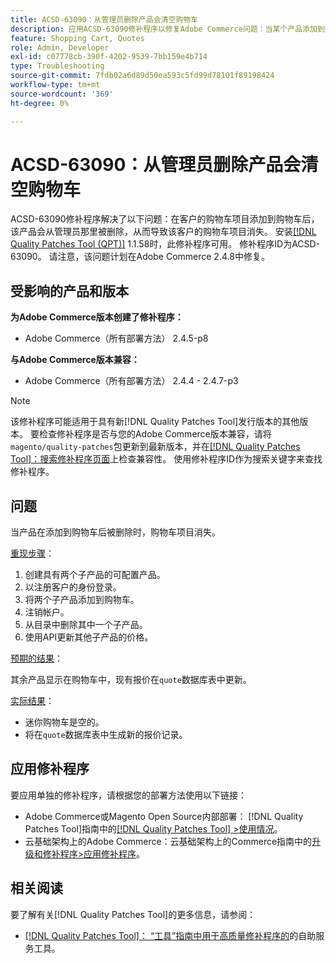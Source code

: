 ```yaml
---
title: ACSD-63090：从管理员删除产品会清空购物车
description: 应用ACSD-63090修补程序以修复Adobe Commerce问题：当某个产品添加到购物车后，该产品的删除导致客户的购物车项目消失。
feature: Shopping Cart, Quotes
role: Admin, Developer
exl-id: c07778cb-390f-4202-9539-7bb159e4b714
type: Troubleshooting
source-git-commit: 7fdb02a6d89d50ea593c5fd99d78101f89198424
workflow-type: tm+mt
source-wordcount: '369'
ht-degree: 0%

---
```


# ACSD-63090：从管理员删除产品会清空购物车

ACSD-63090修补程序解决了以下问题：在客户的购物车项目添加到购物车后，该产品会从管理员那里被删除，从而导致该客户的购物车项目消失。 安装[[!DNL Quality Patches Tool (QPT)]](/help/tools/quality-patches-tool/quality-patches-tool-to-self-serve-quality-patches.md) 1.1.58时，此修补程序可用。 修补程序ID为ACSD-63090。 请注意，该问题计划在Adobe Commerce 2.4.8中修复。

## 受影响的产品和版本

**为Adobe Commerce版本创建了修补程序：**

* Adobe Commerce（所有部署方法） 2.4.5-p8

**与Adobe Commerce版本兼容：**

* Adobe Commerce（所有部署方法） 2.4.4 - 2.4.7-p3

>[!NOTE]
>
>该修补程序可能适用于具有新[!DNL Quality Patches Tool]发行版本的其他版本。 要检查修补程序是否与您的Adobe Commerce版本兼容，请将`magento/quality-patches`包更新到最新版本，并在[[!DNL Quality Patches Tool]：搜索修补程序页面](https://experienceleague.adobe.com/tools/commerce-quality-patches/index.html?lang=zh-Hans)上检查兼容性。 使用修补程序ID作为搜索关键字来查找修补程序。

## 问题

当产品在添加到购物车后被删除时，购物车项目消失。

<u>重现步骤</u>：

1. 创建具有两个子产品的可配置产品。
1. 以注册客户的身份登录。
1. 将两个子产品添加到购物车。
1. 注销帐户。
1. 从目录中删除其中一个子产品。
1. 使用API更新其他子产品的价格。

<u>预期的结果</u>：

其余产品显示在购物车中，现有报价在`quote`数据库表中更新。

<u>实际结果</u>：

* 迷你购物车是空的。
* 将在`quote`数据库表中生成新的报价记录。

## 应用修补程序

要应用单独的修补程序，请根据您的部署方法使用以下链接：

* Adobe Commerce或Magento Open Source内部部署： [!DNL Quality Patches Tool]指南中的[[!DNL Quality Patches Tool] >使用情况](/help/tools/quality-patches-tool/usage.md)。
* 云基础架构上的Adobe Commerce：云基础架构上的Commerce指南中的[升级和修补程序>应用修补程序](https://experienceleague.adobe.com/docs/commerce-cloud-service/user-guide/develop/upgrade/apply-patches.html?lang=zh-Hans)。

## 相关阅读

要了解有关[!DNL Quality Patches Tool]的更多信息，请参阅：

* [[!DNL Quality Patches Tool]： “工具”指南中用于高质量修补程序的](/help/tools/quality-patches-tool/quality-patches-tool-to-self-serve-quality-patches.md)的自助服务工具。
